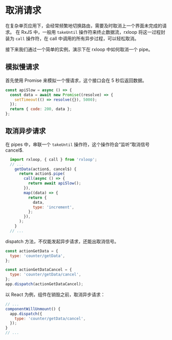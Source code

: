 # 取消请求

在复杂单页应用下，会经常频繁地切换路由，需要及时取消上一个界面未完成的请求。
在 RxJS 中，一般用 `takeUntil` 操作符来终止数据流，rxloop 将这一过程封装为 `call` 操作符，在 call 中调用的所有异步过程，可以轻松取消。

接下来我们通过一个简单的实例，演示下在 rxloop 中如何取消一个 pipe。

## 模拟慢请求
首先使用 Promise 来模拟一个慢请求，这个接口会在 5 秒后返回数据。
```javascript
const apiSlow = async () => {
  const data = await new Promise((resolve) => {
    setTimeout(() => resolve({}), 5000);
  });
  return { code: 200, data };
};
```

## 取消异步请求
在 pipes 中，串联一个 `takeUntil` 操作符，这个操作符会“监听“取消信号 cancel$.

```javascript
  import rxloop, { call } from 'rxloop';
  // ...
    getData(action$, cancel$) {
      return action$.pipe(
        call(async () => {
          return await apiSlow();
        }),
        map((data) => {
          return {
            data,
            type: 'increment',
          };
        }),
      );
    }
  // ...
```

dispatch 方法，不仅能发起异步请求，还能出取消信号。
```javascript
const actionGetData = {
  type: 'counter/getData',
};

const actionGetDataCancel = {
  type: 'counter/getData/cancel',
};
app.dispatch(actionGetDataCancel);
```

以 React 为例，组件在销毁之前，取消异步请求：
```javascript
// ...
componentWillUnmount() {
  app.dispatch({
    type: 'counter/getData/cancel',
  });
}
// ...
```
